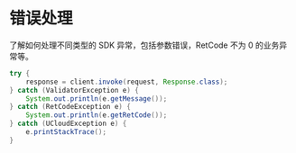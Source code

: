 

# 错误处理

了解如何处理不同类型的 SDK 异常，包括参数错误，RetCode 不为 0 的业务异常等。

```java
try {
    response = client.invoke(request, Response.class);
} catch (ValidatorException e) {
    System.out.println(e.getMessage());
} catch (RetCodeException e) {
    System.out.println(e.getRetCode());
} catch (UCloudException e) {
    e.printStackTrace();
}
```
